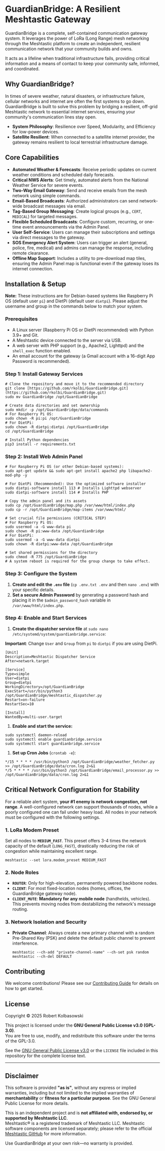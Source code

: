 # GuardianBridge: A Resilient Meshtastic Gateway

GuardianBridge is a complete, self-contained communication gateway system. It leverages the power of LoRa (Long Range) mesh networking through the Meshtastic platform to create an independent, resilient communication network that your community builds and owns.

It acts as a lifeline when traditional infrastructure fails, providing critical information and a means of contact to keep your community safe, informed, and coordinated.

## Why GuardianBridge?

In times of severe weather, natural disasters, or infrastructure failure, cellular networks and internet are often the first systems to go down. GuardianBridge is built to solve this problem by bridging a resilient, off-grid Meshtastic network to essential internet services, ensuring your community's communication lines stay open.

- **System Philosophy**: Resilience over Speed, Modularity, and Efficiency for low-power devices.
- **Satellite Resilient**: When connected to a satellite internet provider, the gateway remains resilient to local terrestrial infrastructure damage.

## Core Capabilities

- **Automated Weather & Forecasts**: Receive periodic updates on current weather conditions and scheduled daily forecasts.
- **Critical NWS Alerts**: Get timely, automated alerts from the National Weather Service for severe events.
- **Two-Way Email Gateway**: Send and receive emails from the mesh network using simple commands.
- **Email-Based Broadcasts**: Authorized administrators can send network-wide broadcast messages via email.
- **Tag-Based Group Messaging**: Create logical groups (e.g., `CERT`, `MEDICAL`) for targeted messages.
- **Flexible Scheduled Broadcasts**: Configure custom, recurring, or one-time event announcements via the Admin Panel.
- **User Self-Service**: Users can manage their subscriptions and settings via direct messages to the gateway.
- **SOS Emergency Alert System**: Users can trigger an alert (general, police, fire, medical) and admins can manage the response, including remote clearance.
- **Offline Map Support**: Includes a utility to pre-download map tiles, ensuring the Admin Panel map is functional even if the gateway loses its internet connection.

## Installation & Setup

**Note:** These instructions are for Debian-based systems like Raspberry Pi OS (default user `pi`) and DietPi (default user `dietpi`). Please adjust the username and group in the commands below to match your system.

### Prerequisites

- A Linux server (Raspberry Pi OS or DietPi recommended) with Python 3.9+ and Git.
- A Meshtastic device connected to the server via USB.
- A web server with PHP support (e.g., Apache2, Lighttpd) and the `shell_exec` function enabled.
- An email account for the gateway (a Gmail account with a 16-digit App Password is recommended).

### Step 1: Install Gateway Services

```
# Clone the repository and move it to the recommended directory
git clone [https://github.com/rkolbi/GuardianBridge.git](https://github.com/rkolbi/GuardianBridge.git)
sudo mv GuardianBridge /opt/GuardianBridge

# Create data directories and set ownership
sudo mkdir -p /opt/GuardianBridge/data/commands
# For Raspberry Pi OS:
sudo chown -R pi:pi /opt/GuardianBridge 
# For DietPi:
sudo chown -R dietpi:dietpi /opt/GuardianBridge
cd /opt/GuardianBridge

# Install Python dependencies
pip3 install -r requirements.txt
```

### Step 2: Install Web Admin Panel

```
# For Raspberry Pi OS (or other Debian-based systems):
sudo apt-get update && sudo apt-get install apache2 php libapache2-mod-php -y

# For DietPi (Recommended): Use the optimized software installer
sudo dietpi-software install 113 # Installs Lighttpd webserver
sudo dietpi-software install 114 # Installs PHP

# Copy the admin panel and its assets
sudo cp /opt/GuardianBridge/map.php /var/www/html/index.php
sudo cp -r /opt/GuardianBridge/map-items /var/www/html/

# Set crucial file permissions (CRITICAL STEP)
# For Raspberry Pi OS:
sudo usermod -a -G www-data pi
sudo chown -R pi:www-data /opt/GuardianBridge
# For DietPi:
sudo usermod -a -G www-data dietpi
sudo chown -R dietpi:www-data /opt/GuardianBridge

# Set shared permissions for the directory
sudo chmod -R 775 /opt/GuardianBridge
# A system reboot is required for the group change to take effect.
```

### Step 3: Configure the System

1. **Create and edit the `.env` file** (`cp .env.txt .env` and then `nano .env`) with your specific details.
2. **Set a secure Admin Password** by generating a password hash and placing it in the `$admin_password_hash` variable in `/var/www/html/index.php`.

### Step 4: Enable and Start Services

1. **Create the dispatcher service file** at `sudo nano /etc/systemd/system/guardianbridge.service`:

**Important**: Change `User` and `Group` from `pi` to `dietpi` if you are using DietPi.

```
[Unit]
Description=Meshtastic Dispatcher Service
After=network.target

[Service]
Type=simple
User=dietpi
Group=dietpi
WorkingDirectory=/opt/GuardianBridge
ExecStart=/usr/bin/python3 /opt/GuardianBridge/meshtastic_dispatcher.py
Restart=on-failure
RestartSec=10

[Install]
WantedBy=multi-user.target
```

1. **Enable and start the service:**

```
sudo systemctl daemon-reload
sudo systemctl enable guardianbridge.service
sudo systemctl start guardianbridge.service
```

1. **Set up Cron Jobs** (`crontab -e`):

```
*/15 * * * * /usr/bin/python3 /opt/GuardianBridge/weather_fetcher.py >> /opt/GuardianBridge/data/cron.log 2>&1
*/5 * * * * /usr/bin/python3 /opt/GuardianBridge/email_processor.py >> /opt/GuardianBridge/data/cron.log 2>&1
```

## Critical Network Configuration for Stability

For a reliable alert system, **your #1 enemy is network congestion, not range**. A well-configured network can support thousands of nodes, while a poorly configured one can fail under heavy load. All nodes in your network must be configured with the following settings.

### 1. LoRa Modem Preset

Set all nodes to **`MEDIUM_FAST`**. This preset offers 3-4 times the network capacity of the default (`LONG_FAST`), drastically reducing the risk of congestion while maintaining excellent range.

```
meshtastic --set lora.modem_preset MEDIUM_FAST
```

### 2. Node Roles

- **`ROUTER`**: Only for high-elevation, permanently powered backbone nodes.
- **`CLIENT`**: For most fixed-location nodes (homes, offices, the GuardianBridge gateway node).
- **`CLIENT_MUTE`**: **Mandatory for any mobile node** (handhelds, vehicles). This prevents moving nodes from destabilizing the network's message routing.

### 3. Network Isolation and Security

- **Private Channel**: Always create a new primary channel with a random Pre-Shared Key (PSK) and delete the default public channel to prevent interference.

  ```
  meshtastic --ch-add "private-channel-name" --ch-set psk random
  meshtastic --ch-del DEFAULT
  ```

## Contributing

We welcome contributions! Please see our [Contributing Guide](./CONTRIBUTING.md) for details on how to get started.

## **License**

Copyright © 2025 Robert Kolbasowski  

This project is licensed under the **GNU General Public License v3.0 (GPL-3.0)**.  
You are free to use, modify, and redistribute this software under the terms of the GPL-3.0.  

See the [GNU General Public License v3.0](https://www.gnu.org/licenses/gpl-3.0.html) or the `LICENSE` file included in this repository for the complete license text.

---

## **Disclaimer**

This software is provided **"as is"**, without any express or implied warranties, including but not limited to the implied warranties of **merchantability** or **fitness for a particular purpose**. See the GNU General Public License for more details.

This is an independent project and is **not affiliated with, endorsed by, or supported by Meshtastic LLC**.  
Meshtastic® is a registered trademark of Meshtastic LLC. Meshtastic software components are licensed separately; please refer to the official [Meshtastic GitHub](https://github.com/meshtastic) for more information.

Use GuardianBridge at your own risk—no warranty is provided.
